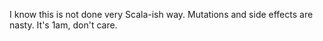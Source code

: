 I know this is not done very Scala-ish way.
Mutations and side effects are nasty.
It's 1am, don't care.